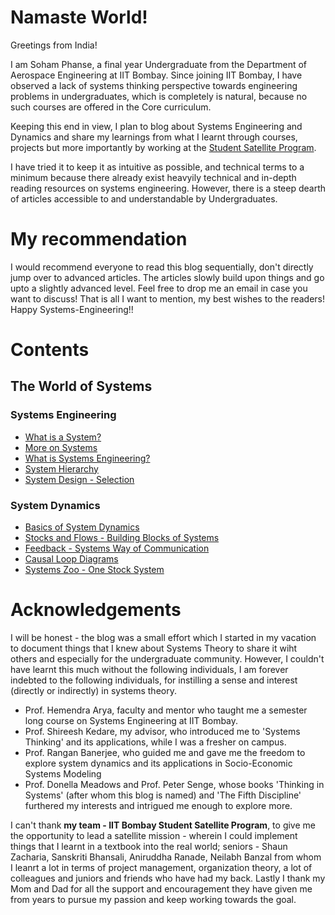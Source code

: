 <!--DOCTYPE html
<html>
<head>
  <link rel="apple-touch-icon" sizes="180x180" href="/apple-touch-icon.png">
  <link rel="icon" type="image/png" sizes="32x32" href="/favicon-32x32.png">
  <link rel="icon" type="image/png" sizes="16x16" href="/favicon-16x16.png">
  <link rel="manifest" href="/site.webmanifest">
  <link rel="mask-icon" href="/safari-pinned-tab.svg" color="#5bbad5">
  <meta name="msapplication-TileColor" content="#da532c">
  <meta name="theme-color" content="#ffffff">
</head>
<body>-->
  
# Namaste World!

Greetings from India!

I am Soham Phanse, a final year Undergraduate from the Department of Aerospace Engineering at IIT Bombay. Since joining IIT Bombay, I have observed a lack of systems thinking perspective towards engineering problems in undergraduates, which is completely is natural, because no such courses are offered in the Core curriculum.

Keeping this end in view, I plan to blog about Systems Engineering and Dynamics and share my learnings from what I learnt through courses, projects but more importantly by working at the <a href="https://www.aero.iitb.ac.in/satlab">Student Satellite Program</a>.

I have tried it to keep it as intuitive as possible, and technical terms to a minimum because there already exist heavyily technical and in-depth reading resources on systems engineering. However, there is a steep dearth of articles accessible to and understandable by Undergraduates.

# My recommendation
<p> I would recommend everyone to read this blog sequentially, don't directly jump over to advanced articles. The articles slowly build upon things and go upto a slightly advanced level. Feel free to drop me an email in case you want to discuss! That is all I want to mention, my best wishes to the readers! Happy Systems-Engineering!!</p>

# Contents
## The World of Systems

### Systems Engineering
- <a href="https://sohamphanseiitb.github.io/Think-in-Systems/Systems_Theory/what_is_a_system.html"> What is a System?</a>
- <a href="https://sohamphanseiitb.github.io/Think-in-Systems/Systems_Theory/systems_engg/more_on_systems.html">More on Systems</a>
- <a href="https://sohamphanseiitb.github.io/Think-in-Systems/Systems_Theory/systems_engg/systems-engineering.html"> What is Systems Engineering?</a>
- <a href="https://sohamphanseiitb.github.io/Think-in-Systems/Systems_Theory/systems_engg/hierarchy.html"> System Hierarchy</a>
- <a href="https://sohamphanseiitb.github.io/Think-in-Systems/Systems_Theory/systems_engg/system_design.html"> System Design - Selection </a>

### System Dynamics
- <a href="https://sohamphanseiitb.github.io/Think-in-Systems/Systems_Theory/system_dynamics/system-dynamics-basics.html"> Basics of System Dynamics </a>
- <a href="https://sohamphanseiitb.github.io/Think-in-Systems/Systems_Theory/system_dynamics/stocks_and_flows.html"> Stocks and Flows - Building Blocks of Systems </a>
- <a href="https://sohamphanseiitb.github.io/Think-in-Systems/Systems_Theory/system_dynamics/feedback.html">Feedback - Systems Way of Communication</a>
- <a href="https://sohamphanseiitb.github.io/Think-in-Systems/Systems_Theory/system_dynamics/cld.html">Causal Loop Diagrams</a>
- <a href="https://sohamphanseiitb.github.io/Think-in-Systems/Systems_Theory/system_dynamics/one_stock_sys.html">Systems Zoo - One Stock System</a>

# Acknowledgements
I will be honest - the blog was a small effort which I started in my vacation to document things that I knew about Systems Theory to share it wiht others and especially for the undergraduate community. However, I couldn't have learnt this much without the following individuals, I am forever indebted to the following individuals, for instilling a sense and interest (directly or indirectly) in systems theory.

- Prof. Hemendra Arya, faculty and mentor who taught me a semester long course on Systems Engineering at IIT Bombay. 
- Prof. Shireesh Kedare, my advisor, who introduced me to 'Systems Thinking' and its applications, while I was a fresher on campus. 
- Prof. Rangan Banerjee, who guided me and gave me the freedom to explore system dynamics and its applications in Socio-Economic Systems Modeling
- Prof. Donella Meadows and Prof. Peter Senge, whose books 'Thinking in Systems' (after whom this blog is named) and 'The Fifth Discipline' furthered my interests and intrigued me enough to explore more. 

I can't thank **my team - IIT Bombay Student Satellite Program**, to give me the opportunity to lead a satellite mission - wherein I could implement things that I learnt in a textbook into the real world; seniors - Shaun Zacharia, Sanskriti Bhansali, Aniruddha Ranade, Neilabh Banzal from whom I leanrt a lot in terms of project management, organization theory, a lot of colleagues and juniors and friends who have had my back. Lastly I thank my Mom and Dad for all the support and encouragement they have given me from years to pursue my passion and keep working towards the goal. 

<!--<script>
MathJax = {tex: {inlineMath: [['$', '$'], ['\\(', '\\)']]}, svg: {fontCache: 'global'}};
</script>
<script type="text/javascript" id="MathJax-script" async src="https://cdn.jsdelivr.net/npm/mathjax@3/es5/tex-svg.js">  </script>
  > Typing $\latex$ here, 
  $$\alpha$$-->

<!-- ## Welcome to GitHub Pages

You can use the [editor on GitHub](https://github.com/sohamphanseiitb/Think-in-Systems/edit/gh-pages/index.md) to maintain and preview the content for your website in Markdown files.

Whenever you commit to this repository, GitHub Pages will run [Jekyll](https://jekyllrb.com/) to rebuild the pages in your site, from the content in your Markdown files.

### Markdown

Markdown is a lightweight and easy-to-use syntax for styling your writing. It includes conventions for

```markdown
Syntax highlighted code block

# Header 1
## Header 2
### Header 3

- Bulleted
- List

1. Numbered
2. List

**Bold** and _Italic_ and `Code` text

[Link](url) and ![Image](src)
```

For more details see [GitHub Flavored Markdown](https://guides.github.com/features/mastering-markdown/).

### Jekyll Themes

Your Pages site will use the layout and styles from the Jekyll theme you have selected in your [repository settings](https://github.com/sohamphanseiitb/Think-in-Systems/settings/pages). The name of this theme is saved in the Jekyll `_config.yml` configuration file.

### Support or Contact

Having trouble with Pages? Check out our [documentation](https://docs.github.com/categories/github-pages-basics/) or [contact support](https://support.github.com/contact) and we’ll help you sort it out.-->
